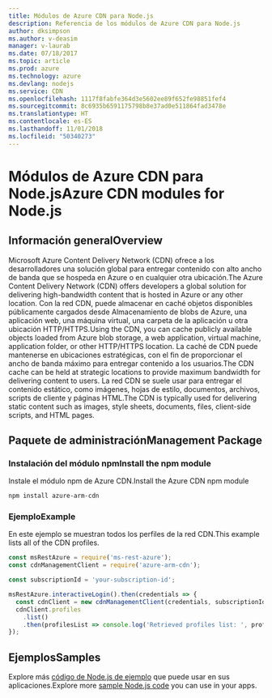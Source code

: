 ```yaml
---
title: Módulos de Azure CDN para Node.js
description: Referencia de los módulos de Azure CDN para Node.js
author: dksimpson
ms.author: v-deasim
manager: v-laurab
ms.date: 07/18/2017
ms.topic: article
ms.prod: azure
ms.technology: azure
ms.devlang: nodejs
ms.service: CDN
ms.openlocfilehash: 1117f8fabfe364d3e5602ee89f652fe98851fef4
ms.sourcegitcommit: 8c6935b6591175798b8e37ad0e511864fad3478e
ms.translationtype: HT
ms.contentlocale: es-ES
ms.lasthandoff: 11/01/2018
ms.locfileid: "50340273"
---
```

# <a name="azure-cdn-modules-for-nodejs"></a><span data-ttu-id="4523d-103">Módulos de Azure CDN para Node.js</span><span class="sxs-lookup"><span data-stu-id="4523d-103">Azure CDN modules for Node.js</span></span>

## <a name="overview"></a><span data-ttu-id="4523d-104">Información general</span><span class="sxs-lookup"><span data-stu-id="4523d-104">Overview</span></span>

<span data-ttu-id="4523d-105">Microsoft Azure Content Delivery Network (CDN) ofrece a los desarrolladores una solución global para entregar contenido con alto ancho de banda que se hospeda en Azure o en cualquier otra ubicación.</span><span class="sxs-lookup"><span data-stu-id="4523d-105">The Azure Content Delivery Network (CDN) offers developers a global solution for delivering high-bandwidth content that is hosted in Azure or any other location.</span></span> <span data-ttu-id="4523d-106">Con la red CDN, puede almacenar en caché objetos disponibles públicamente cargados desde Almacenamiento de blobs de Azure, una aplicación web, una máquina virtual, una carpeta de la aplicación u otra ubicación HTTP/HTTPS.</span><span class="sxs-lookup"><span data-stu-id="4523d-106">Using the CDN, you can cache publicly available objects loaded from Azure blob storage, a web application, virtual machine, application folder, or other HTTP/HTTPS location.</span></span> <span data-ttu-id="4523d-107">La caché de CDN puede mantenerse en ubicaciones estratégicas, con el fin de proporcionar el ancho de banda máximo para entregar contenido a los usuarios.</span><span class="sxs-lookup"><span data-stu-id="4523d-107">The CDN cache can be held at strategic locations to provide maximum bandwidth for delivering content to users.</span></span> <span data-ttu-id="4523d-108">La red CDN se suele usar para entregar el contenido estático, como imágenes, hojas de estilo, documentos, archivos, scripts de cliente y páginas HTML.</span><span class="sxs-lookup"><span data-stu-id="4523d-108">The CDN is typically used for delivering static content such as images, style sheets, documents, files, client-side scripts, and HTML pages.</span></span>

## <a name="management-package"></a><span data-ttu-id="4523d-109">Paquete de administración</span><span class="sxs-lookup"><span data-stu-id="4523d-109">Management Package</span></span>

### <a name="install-the-npm-module"></a><span data-ttu-id="4523d-110">Instalación del módulo npm</span><span class="sxs-lookup"><span data-stu-id="4523d-110">Install the npm module</span></span>

<span data-ttu-id="4523d-111">Instale el módulo npm de Azure CDN.</span><span class="sxs-lookup"><span data-stu-id="4523d-111">Install the Azure CDN npm module</span></span>

```bash
npm install azure-arm-cdn
```

### <a name="example"></a><span data-ttu-id="4523d-112">Ejemplo</span><span class="sxs-lookup"><span data-stu-id="4523d-112">Example</span></span>

<span data-ttu-id="4523d-113">En este ejemplo se muestran todos los perfiles de la red CDN.</span><span class="sxs-lookup"><span data-stu-id="4523d-113">This example lists all of the CDN profiles.</span></span>

```javascript
const msRestAzure = require('ms-rest-azure');
const cdnManagementClient = require('azure-arm-cdn');

const subscriptionId = 'your-subscription-id';

msRestAzure.interactiveLogin().then(credentials => {
  const cdnClient = new cdnManagementClient(credentials, subscriptionId);
  cdnClient.profiles
    .list()
    .then(profilesList => console.log('Retrieved profiles list: ', profilesList));
});
```

## <a name="samples"></a><span data-ttu-id="4523d-114">Ejemplos</span><span class="sxs-lookup"><span data-stu-id="4523d-114">Samples</span></span>

<span data-ttu-id="4523d-115">Explore más [código de Node.js de ejemplo](https://azure.microsoft.com/resources/samples/?platform=nodejs) que puede usar en sus aplicaciones.</span><span class="sxs-lookup"><span data-stu-id="4523d-115">Explore more [sample Node.js code](https://azure.microsoft.com/resources/samples/?platform=nodejs) you can use in your apps.</span></span>
